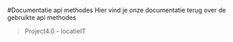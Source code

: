 #Documentatie api methodes
 Hier vind je onze documentatie terug over de gebruikte api methodes

>Project4.0   -   locatieIT
